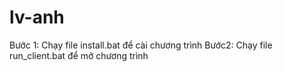# lv-anh

Bước 1:
Chạy file install.bat để cài chương trình
Bước2:
Chạy file run_client.bat để mở chương trình
